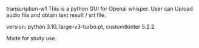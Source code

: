 transcription-w1
This is a python GUI for Openai whisper. User can Upload audio file and obtain text result / srt file. 


version: python 3.10, large-v3-turbo.pt, customtkinter 5.2.2

Made for study use.